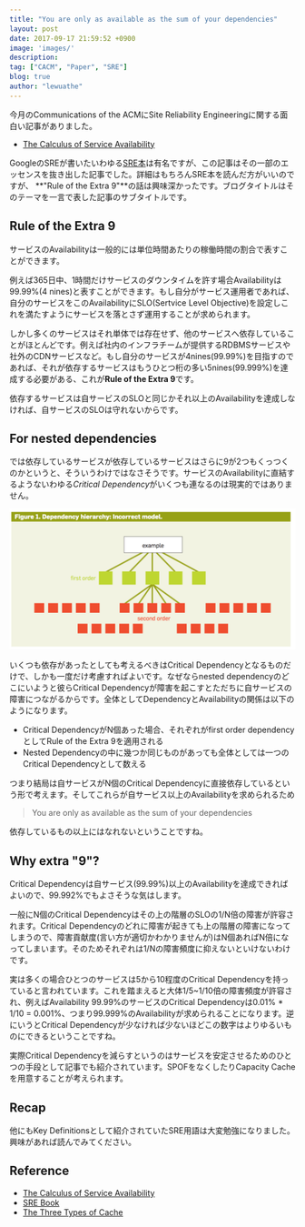 ```yaml
---
title: "You are only as available as the sum of your dependencies"
layout: post
date: 2017-09-17 21:59:52 +0900
image: 'images/'
description:
tag: ["CACM", "Paper", "SRE"]
blog: true
author: "lewuathe"
---
```


今月のCommunications of the ACMにSite Reliability Engineeringに関する面白い記事がありました。

* [The Calculus of Service Availability](https://cacm.acm.org/magazines/2017/9/220426-the-calculus-of-service-availability/fulltext)

GoogleのSREが書いたいわゆる[SRE本](https://landing.google.com/sre/book.html)は有名ですが、この記事はその一部のエッセンスを抜き出した記事でした。詳細はもちろんSRE本を読んだ方がいいのですが、 **"Rule of the Extra 9"**の話は興味深かったです。ブログタイトルはそのテーマを一言で表した記事のサブタイトルです。

## Rule of the Extra 9

サービスのAvailabilityは一般的には単位時間あたりの稼働時間の割合で表すことができます。

例えば365日中、1時間だけサービスのダウンタイムを許す場合Availabilityは99.99%(4 nines)と表すことができます。もし自分がサービス運用者であれば、自分のサービスをこのAvailabilityにSLO(Sertvice Level Objective)を設定しこれを満たすようにサービスを落とさず運用することが求められます。

しかし多くのサービスはそれ単体では存在せず、他のサービスへ依存していることがほとんどです。例えば社内のインフラチームが提供するRDBMSサービスや社外のCDNサービスなど。もし自分のサービスが4nines(99.99%)を目指すのであれば、それが依存するサービスはもうひとつ桁の多い5nines(99.999%)を達成する必要がある、これが**Rule of the Extra 9**です。

依存するサービスは自サービスのSLOと同じかそれ以上のAvailabilityを達成しなければ、自サービスのSLOは守れないからです。

## For nested dependencies

では依存しているサービスが依存しているサービスはさらに9が2つもくっつくのかというと、そういうわけではなさそうです。サービスのAvailabilityに直結するようないわゆる*Critical Dependency*がいくつも連なるのは現実的ではありません。

![incorrect](images/posts/2017-09-17-you-are-only-as-available-as-the-sum-of-your-dependencies/incorrect.png)

いくつも依存があったとしても考えるべきはCritical Dependencyとなるものだけで、しかも一度だけ考慮すればよいです。なぜならnested dependencyのどこにいようと彼らCritical Dependencyが障害を起こすとただちに自サービスの障害につながるからです。全体としてDependencyとAvailabilityの関係は以下のようになります。

* Critical DependencyがN個あった場合、それぞれがfirst order dependencyとしてRule of the Extra 9を適用される
* Nested Dependencyの中に幾つか同じものがあっても全体としては一つのCritical Dependencyとして数える

つまり結局は自サービスがN個のCritical Dependencyに直接依存しているという形で考えます。そしてこれらが自サービス以上のAvailabilityを求められるため

> You are only as available as the sum of your dependencies

依存しているもの以上にはなれないということですね。

## Why extra "9"?

Critical Dependencyは自サービス(99.99%)以上のAvailabilityを達成できればよいので、99.992%でもよさそうな気はします。

一般にN個のCritical Dependencyはその上の階層のSLOの1/N倍の障害が許容されます。Critical Dependencyのどれに障害が起きても上の階層の障害になってしまうので、障害貢献度(言い方が適切かわかりませんが)はN個あればN倍になってしまいます。そのためそれぞれは1/Nの障害頻度に抑えないといけないわけです。

実は多くの場合ひとつのサービスは5から10程度のCritical Dependencyを持っていると言われています。これを踏まえると大体1/5~1/10倍の障害頻度が許容され、例えばAvailability 99.99%のサービスのCritical Dependencyは0.01% * 1/10 = 0.001%、つまり99.999%のAvailabilityが求められることになります。逆にいうとCritical Dependencyが少なければ少ないほどこの数字はよりゆるいものにできるということですね。

実際Critical Dependencyを減らすというのはサービスを安定させるためのひとつの手段として記事でも紹介されています。SPOFをなくしたりCapacity Cacheを用意することが考えられます。

## Recap

他にもKey Definitionsとして紹介されていたSRE用語は大変勉強になりました。興味があれば読んでみてください。

## Reference

* [The Calculus of Service Availability](https://cacm.acm.org/magazines/2017/9/220426-the-calculus-of-service-availability/fulltext)
* [SRE Book](https://landing.google.com/sre/book.html)
* [The Three Types of Cache](https://www.robustperception.io/the-three-types-of-cache/)








